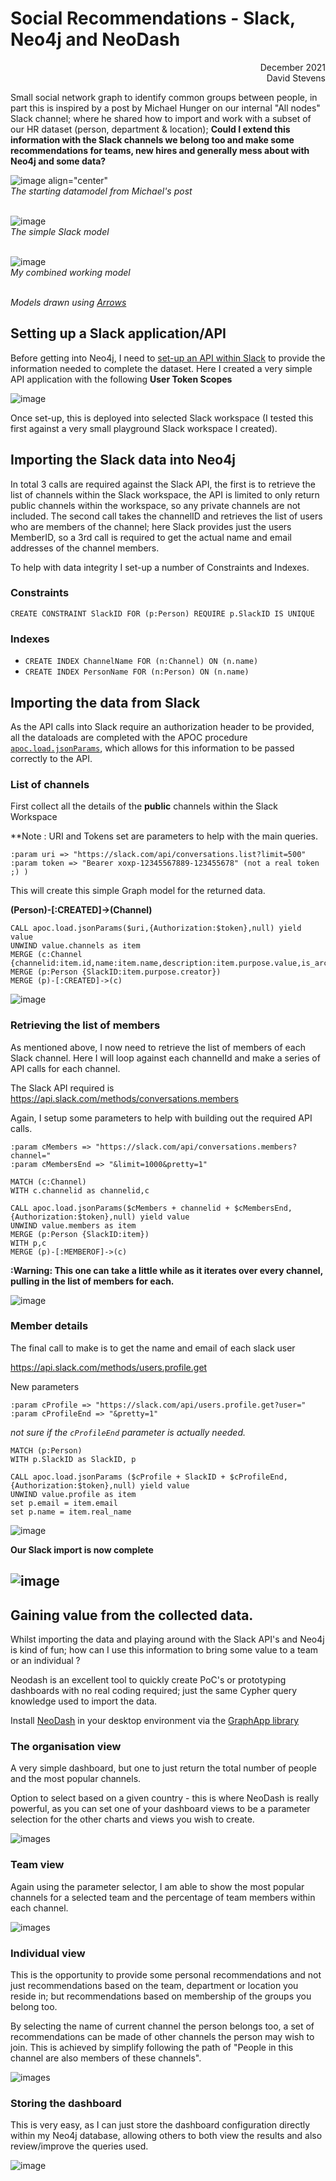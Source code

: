 # Social Recommendations - Slack, Neo4j and NeoDash

<div align="right">December 2021</div>
<div align="right">David Stevens</div>

Small social network graph to identify common groups between people, in part this is inspired by a post by Michael Hunger on our internal "All nodes" Slack channel; where he shared how to import and work with a subset of our HR dataset (person, department & location); **Could I extend this information with the Slack channels we belong too and make some recommendations for teams, new hires and generally mess about with Neo4j and some data?**

![image align="center"](images/HRModel.png)<br>
_The starting datamodel from Michael's post_ 
<br>
<br>

![image](images/SlackModel.png)<br>
_The simple Slack model_
<br>
<br>

![image](images/SlackModel2.png)<br>
_My combined working model_
<br>
<br>

_Models drawn using [Arrows](https://arrows.app/)_

## Setting up a Slack application/API

Before getting into Neo4j, I need to [set-up an API within Slack](https://api.slack.com/apps) to provide the information needed to complete the dataset.
Here I created a very simple API application with the following **User Token Scopes**

![image](images/SlackAPI.png)<br>

Once set-up, this is deployed into selected Slack workspace (I tested this first against a very small playground Slack workspace I created).

## Importing the Slack data into Neo4j 
In total 3 calls are required against the Slack API, the first is to retrieve the list of channels within the Slack workspace, the API is limited to only return public channels within the workspace, so any private channels are not included.    The second call takes the channelID and retrieves the list of users who are members of the channel; here Slack provides just the users MemberID, so a 3rd call is required to get the actual name and email addresses of the channel members.

To help with data integrity I set-up a number of Constraints and Indexes.

### Constraints

`CREATE CONSTRAINT SlackID FOR (p:Person) REQUIRE p.SlackID IS UNIQUE`

### Indexes

- `CREATE INDEX ChannelName FOR (n:Channel) ON (n.name)`
- `CREATE INDEX PersonName FOR (n:Person) ON (n.name)`


## Importing the data from Slack

As the API calls into Slack require an authorization header to be provided, all the dataloads are completed with the APOC procedure [`apoc.load.jsonParams`](https://neo4j.com/labs/apoc/4.2/overview/apoc.load/apoc.load.jsonParams/), which allows for this information to be passed correctly to the API.


### List of channels

First collect all the details of the **public** channels within the Slack Workspace

**Note : URI and Tokens set are parameters to help with the main queries.

`:param uri => "https://slack.com/api/conversations.list?limit=500"` <br>
`:param token => "Bearer xoxp-12345567889-123455678" (not a real token ;) )`

This will create this simple Graph model for the returned data.

**(Person)-[:CREATED]->(Channel)**

~~~
CALL apoc.load.jsonParams($uri,{Authorization:$token},null) yield value
UNWIND value.channels as item
MERGE (c:Channel {channelid:item.id,name:item.name,description:item.purpose.value,is_archived:item.is_archived})
MERGE (p:Person {SlackID:item.purpose.creator})
MERGE (p)-[:CREATED]->(c)
~~~


![image](images/SlackImport.png)

### Retrieving the list of members
As mentioned above, I now need to retrieve the list of members of each Slack channel.   Here I will loop against each channelId and make a series of API calls for each channel. 
 
The Slack API required is https://api.slack.com/methods/conversations.members

Again, I setup some parameters to help with building out the required API calls.

`:param cMembers => "https://slack.com/api/conversations.members?channel="` <br>
`:param cMembersEnd => "&limit=1000&pretty=1"`

~~~
MATCH (c:Channel)
WITH c.channelid as channelid,c

CALL apoc.load.jsonParams($cMembers + channelid + $cMembersEnd,{Authorization:$token},null) yield value
UNWIND value.members as item
MERGE (p:Person {SlackID:item})
WITH p,c
MERGE (p)-[:MEMBEROF]->(c)
~~~

**:Warning: This one can take a little while as it iterates over every channel, pulling in the list of members for each.**

![image](images/SlackImport2.png)


### Member details

The final call to make is to get the name and email of each slack user

https://api.slack.com/methods/users.profile.get

New parameters


`:param cProfile => "https://slack.com/api/users.profile.get?user="` <br>
`:param cProfileEnd => "&pretty=1"`

_not sure if the `cProfileEnd` parameter is actually needed._

~~~
MATCH (p:Person)
WITH p.SlackID as SlackID, p

CALL apoc.load.jsonParams ($cProfile + SlackID + $cProfileEnd,{Authorization:$token},null) yield value
UNWIND value.profile as item
set p.email = item.email
set p.name = item.real_name
~~~

![image](images/SlackAPI2.png)<br>

**Our Slack import is now complete**

![image](images/bloom-visualisation.png)<br>
---


## Gaining value from the collected data.

Whilst importing the data and playing around with the Slack API's and Neo4j is kind of fun; how can I use this information to bring some value to a team or an individual ?

Neodash is an excellent tool to quickly create PoC's or prototyping dashboards with no real coding required; just the same Cypher query knowledge used to import the data.

Install [NeoDash](https://nielsdejong.nl/neo4j%20projects/2020/11/16/neodash.html) in your desktop environment via the [GraphApp library](https://install.graphapp.io/)


### The organisation view
A very simple dashboard, but one to just return the total number of people and the most popular channels.

Option to select based on a given country - this is where NeoDash is really powerful, as you can set one of your dashboard views to be a parameter selection for the other charts and views you wish to create.

![images](images/neodash/dash1.png)<br>

### Team view
Again using the parameter selector, I am able to show the most popular channels for a selected team and the percentage of team members within each channel.

![images](images/neodash/dash2.png)<br>

### Individual view
This is the opportunity to provide some personal recommendations and not just recommendations based on the team, department or location you reside in; but recommendations based on membership of the groups you belong too.

By selecting the name of current channel the person belongs too, a set of recommendations can be made of other channels the person may wish to join.  This is achieved by simplify following the path of "People in this channel are also members of these channels".

![images](images/neodash/dash3.png)<br>



### Storing the dashboard
This is very easy, as I can just store the dashboard configuration directly within my Neo4j database, allowing others to both view the results and also review/improve the queries used.

![image](images/neodash/dash4.png)<br>
